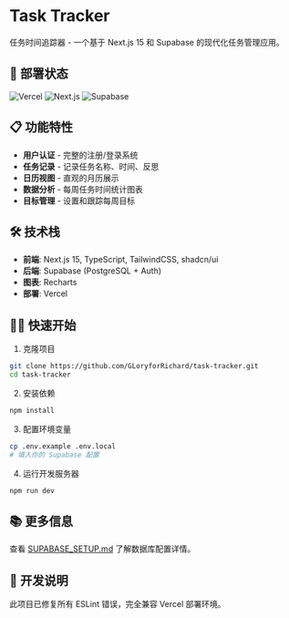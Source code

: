 # Task Tracker

任务时间追踪器 - 一个基于 Next.js 15 和 Supabase 的现代化任务管理应用。

## 🚀 部署状态

![Vercel](https://img.shields.io/badge/vercel-deployed-brightgreen)
![Next.js](https://img.shields.io/badge/Next.js-15.4.5-black)
![Supabase](https://img.shields.io/badge/Supabase-SSR-green)

## 📋 功能特性

- **用户认证** - 完整的注册/登录系统
- **任务记录** - 记录任务名称、时间、反思
- **日历视图** - 直观的月历展示
- **数据分析** - 每周任务时间统计图表
- **目标管理** - 设置和跟踪每周目标

## 🛠 技术栈

- **前端**: Next.js 15, TypeScript, TailwindCSS, shadcn/ui
- **后端**: Supabase (PostgreSQL + Auth)
- **图表**: Recharts
- **部署**: Vercel

## 🏃‍♂️ 快速开始

1. 克隆项目
```bash
git clone https://github.com/GLoryforRichard/task-tracker.git
cd task-tracker
```

2. 安装依赖
```bash
npm install
```

3. 配置环境变量
```bash
cp .env.example .env.local
# 填入你的 Supabase 配置
```

4. 运行开发服务器
```bash
npm run dev
```

## 📚 更多信息

查看 [SUPABASE_SETUP.md](./SUPABASE_SETUP.md) 了解数据库配置详情。

## 🔧 开发说明

此项目已修复所有 ESLint 错误，完全兼容 Vercel 部署环境。